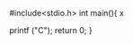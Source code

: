                      
#include<stdio.h> 
int main(){     x
 

            
 

 
     
       




































































   printf ("C");
   return 0;
}
